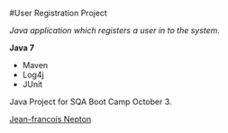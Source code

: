 #User Registration Project

*Java application which registers a user in to the system.*

**Java 7**

* Maven
* Log4j
* JUnit

Java Project for SQA Boot Camp October 3.

[Jean-francois Nepton](https://github.com/SQABCOct3)
